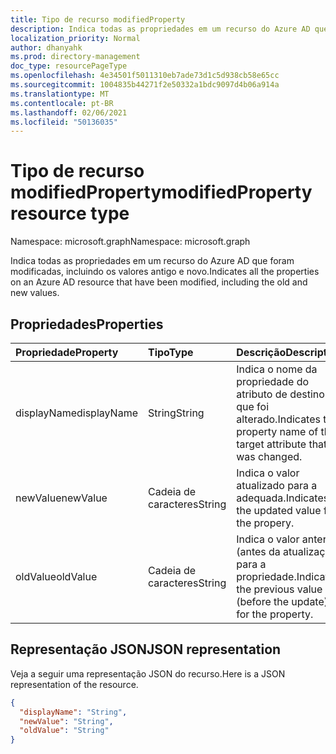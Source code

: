 ```yaml
---
title: Tipo de recurso modifiedProperty
description: Indica todas as propriedades em um recurso do Azure AD que foram modificadas, incluindo os valores antigo e novo.
localization_priority: Normal
author: dhanyahk
ms.prod: directory-management
doc_type: resourcePageType
ms.openlocfilehash: 4e34501f5011310eb7ade73d1c5d938cb58e65cc
ms.sourcegitcommit: 1004835b44271f2e50332a1bdc9097d4b06a914a
ms.translationtype: MT
ms.contentlocale: pt-BR
ms.lasthandoff: 02/06/2021
ms.locfileid: "50136035"
---
```

# <a name="modifiedproperty-resource-type"></a><span data-ttu-id="f0d38-103">Tipo de recurso modifiedProperty</span><span class="sxs-lookup"><span data-stu-id="f0d38-103">modifiedProperty resource type</span></span>

<span data-ttu-id="f0d38-104">Namespace: microsoft.graph</span><span class="sxs-lookup"><span data-stu-id="f0d38-104">Namespace: microsoft.graph</span></span>

<span data-ttu-id="f0d38-105">Indica todas as propriedades em um recurso do Azure AD que foram modificadas, incluindo os valores antigo e novo.</span><span class="sxs-lookup"><span data-stu-id="f0d38-105">Indicates all the properties on an Azure AD resource that have been modified, including the old and new values.</span></span>

## <a name="properties"></a><span data-ttu-id="f0d38-106">Propriedades</span><span class="sxs-lookup"><span data-stu-id="f0d38-106">Properties</span></span>

| <span data-ttu-id="f0d38-107">Propriedade</span><span class="sxs-lookup"><span data-stu-id="f0d38-107">Property</span></span>     | <span data-ttu-id="f0d38-108">Tipo</span><span class="sxs-lookup"><span data-stu-id="f0d38-108">Type</span></span>   |<span data-ttu-id="f0d38-109">Descrição</span><span class="sxs-lookup"><span data-stu-id="f0d38-109">Description</span></span>|
|:---------------|:--------|:----------|
|<span data-ttu-id="f0d38-110">displayName</span><span class="sxs-lookup"><span data-stu-id="f0d38-110">displayName</span></span>|<span data-ttu-id="f0d38-111">String</span><span class="sxs-lookup"><span data-stu-id="f0d38-111">String</span></span>|<span data-ttu-id="f0d38-112">Indica o nome da propriedade do atributo de destino que foi alterado.</span><span class="sxs-lookup"><span data-stu-id="f0d38-112">Indicates the property name of the target attribute that was changed.</span></span>|
|<span data-ttu-id="f0d38-113">newValue</span><span class="sxs-lookup"><span data-stu-id="f0d38-113">newValue</span></span>|<span data-ttu-id="f0d38-114">Cadeia de caracteres</span><span class="sxs-lookup"><span data-stu-id="f0d38-114">String</span></span>|<span data-ttu-id="f0d38-115">Indica o valor atualizado para a adequada.</span><span class="sxs-lookup"><span data-stu-id="f0d38-115">Indicates the updated value for the propery.</span></span>|
|<span data-ttu-id="f0d38-116">oldValue</span><span class="sxs-lookup"><span data-stu-id="f0d38-116">oldValue</span></span>|<span data-ttu-id="f0d38-117">Cadeia de caracteres</span><span class="sxs-lookup"><span data-stu-id="f0d38-117">String</span></span>|<span data-ttu-id="f0d38-118">Indica o valor anterior (antes da atualização) para a propriedade.</span><span class="sxs-lookup"><span data-stu-id="f0d38-118">Indicates the previous value (before the update) for the property.</span></span>|

## <a name="json-representation"></a><span data-ttu-id="f0d38-119">Representação JSON</span><span class="sxs-lookup"><span data-stu-id="f0d38-119">JSON representation</span></span>

<span data-ttu-id="f0d38-120">Veja a seguir uma representação JSON do recurso.</span><span class="sxs-lookup"><span data-stu-id="f0d38-120">Here is a JSON representation of the resource.</span></span>

<!-- {
  "blockType": "resource",
  "optionalProperties": [

  ],
  "@odata.type": "microsoft.graph.modifiedProperty"
}-->

```json
{
  "displayName": "String",
  "newValue": "String",
  "oldValue": "String"
}
```

<!-- uuid: 8fcb5dbc-d5aa-4681-8e31-b001d5168d79
2015-10-25 14:57:30 UTC -->
<!-- {
  "type": "#page.annotation",
  "description": "modifiedProperty resource",
  "keywords": "",
  "section": "documentation",
  "tocPath": ""
}-->

